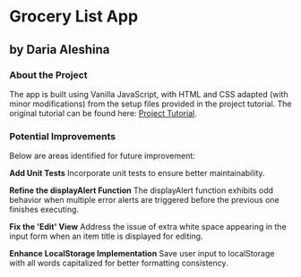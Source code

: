 # Grocery List App

## by Daria Aleshina

### About the Project

The app is built using Vanilla JavaScript, with HTML and CSS adapted (with minor modifications) from the setup files provided in the project tutorial. The original tutorial can be found here: [Project Tutorial](https://www.youtube.com/watch?v=3PHXvlpOkf4&t=22703s).

### Potential Improvements

Below are areas identified for future improvement:

**Add Unit Tests**
Incorporate unit tests to ensure better maintainability.

**Refine the displayAlert Function**
The displayAlert function exhibits odd behavior when multiple error alerts are triggered before the previous one finishes executing.

**Fix the 'Edit' View**
Address the issue of extra white space appearing in the input form when an item title is displayed for editing.

**Enhance LocalStorage Implementation**
Save user input to localStorage with all words capitalized for better formatting consistency.
